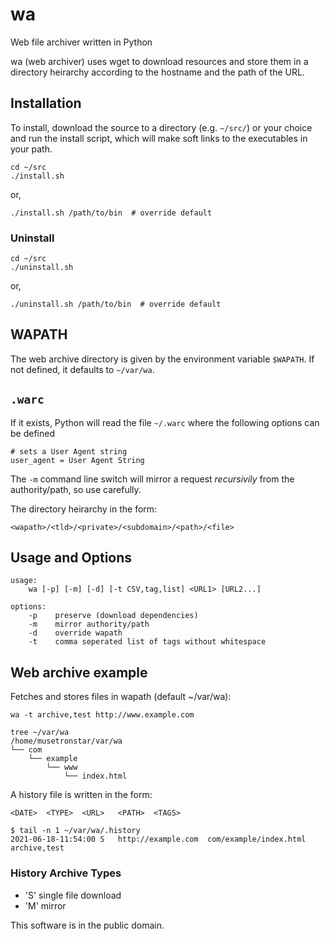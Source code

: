 wa
==

Web file archiver written in Python

wa (web archiver) uses wget to download resources and store them in a
directory heirarchy according to the hostname and the path of the URL.

## Installation

To install, download the source to a directory (e.g. `~/src/`)
or your choice and run the install script, which will make soft links
to the executables in your path.

    cd ~/src
	./install.sh

or,

	./install.sh /path/to/bin  # override default

### Uninstall

    cd ~/src
	./uninstall.sh

or,

	./uninstall.sh /path/to/bin  # override default

## WAPATH

The web archive directory is given by the environment variable `$WAPATH`.
If not defined, it defaults to `~/var/wa`.

## `.warc`

If it exists, Python will read the file `~/.warc`
where the following options can be defined

    # sets a User Agent string
    user_agent = User Agent String
    
The `-m` command line switch will mirror a request *recursivily*
from the authority/path, so use carefully.

The directory heirarchy in the form:

    <wapath>/<tld>/<private>/<subdomain>/<path>/<file>

## Usage and Options

    usage:
        wa [-p] [-m] [-d] [-t CSV,tag,list] <URL1> [URL2...]

    options:
        -p    preserve (download dependencies)
        -m    mirror authority/path
        -d    override wapath
        -t    comma seperated list of tags without whitespace

## Web archive example
Fetches and stores files in wapath (default ~/var/wa):

    wa -t archive,test http://www.example.com

    tree ~/var/wa
    /home/musetronstar/var/wa
    └── com
        └── example
            └── www
                └── index.html
                
A history file is written in the form:

	<DATE>	<TYPE>	<URL>	<PATH>	<TAGS>

    $ tail -n 1 ~/var/wa/.history 
	2021-06-18-11:54:00	S	http://example.com	com/example/index.html	archive,test

### History Archive Types

* 'S' single file download
* 'M' mirror

This software is in the public domain.
